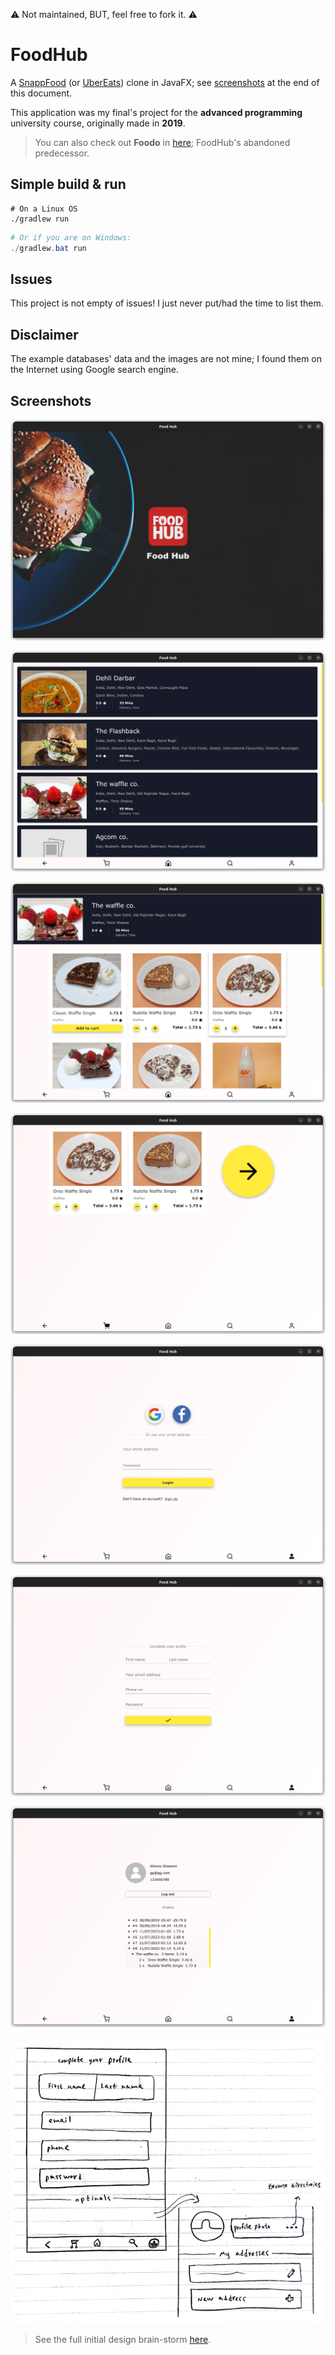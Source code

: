 :warning: Not maintained, BUT, feel free to fork it. :warning:

# FoodHub

A [SnappFood](https://snappfood.ir/about) (or [UberEats](https://about.ubereats.com/)) clone in JavaFX; see [screenshots](#screenshots) at the end of this document.

This application was my final's project for the **advanced programming** university course, originally made in **2019**.

> You can also check out **Foodo** in [here](./Foodo); FoodHub's abandoned predecessor.

## Simple build & run

```shell
# On a Linux OS
./gradlew run
```

```powershell
# Or if you are on Windows:
./gradlew.bat run
```

## Issues

This project is not empty of issues! I just never put/had the time to list them.

## Disclaimer

The example databases' data and the images are not mine; I found them on the Internet using Google search engine.

## Screenshots

![Splash page](./screenshots/Splash.png)

![Home page](./screenshots/Home.png)

![Restaurant page](./screenshots/Restaurant.png)

![Cart page](./screenshots/Cart.png)

![Login page](./screenshots/Login.png)

![Sign-up page](./screenshots/Sign-up.png)

![Profile page](./screenshots/Profile.png)

![A page of initial design brain-storm](./screenshots/Initial%20design%20brain-storm.png)

> See the full initial design brain-storm [here](./Initial%20design%20brain-storm.pdf).
